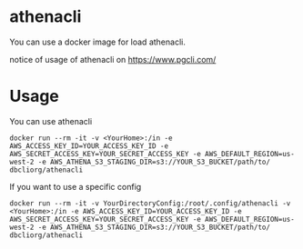 # athenacli

You can use a docker image for load athenacli.

notice of usage of athenacli on https://www.pgcli.com/

# Usage

You can use athenacli 

```
docker run --rm -it -v <YourHome>:/in -e AWS_ACCESS_KEY_ID=YOUR_ACCESS_KEY_ID -e AWS_SECRET_ACCESS_KEY=YOUR_SECRET_ACCESS_KEY -e AWS_DEFAULT_REGION=us-west-2 -e AWS_ATHENA_S3_STAGING_DIR=s3://YOUR_S3_BUCKET/path/to/  dbcliorg/athenacli 
```

If you want to use a specific config

```
docker run --rm -it -v YourDirectoryConfig:/root/.config/athenacli -v <YourHome>:/in -e AWS_ACCESS_KEY_ID=YOUR_ACCESS_KEY_ID -e AWS_SECRET_ACCESS_KEY=YOUR_SECRET_ACCESS_KEY -e AWS_DEFAULT_REGION=us-west-2 -e AWS_ATHENA_S3_STAGING_DIR=s3://YOUR_S3_BUCKET/path/to/ dbcliorg/athenacli 
```

